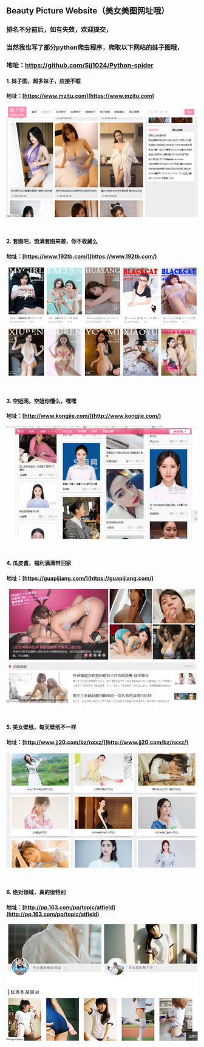 ## Beauty Picture Website（美女美图网址哦）

### 排名不分前后，如有失效，欢迎提交，
### 当然我也写了部分python爬虫程序，爬取以下网站的妹子图哦，
### 地址：https://github.com/Sjj1024/Python-spider




#### 1. 妹子图，超多妹子，应接不暇
####   地址：[https://www.mzitu.com](https://www.mzitu.com)
   ![](https://raw.githubusercontent.com/Sjj1024/image-all/master/Snipaste_2019-04-21_08-54-37.png)

<br>

#### 2. 套图吧，饱满套图来袭，你不收藏么
####   地址：[https://www.192tb.com/](https://www.192tb.com/)
   ![](https://raw.githubusercontent.com/Sjj1024/image-all/master/Snipaste_2019-04-21_09-21-39.png)

<br>

#### 3. 空姐网，空姐你懂么，嘿嘿
####   地址：[http://www.kongjie.com/](http://www.kongjie.com/)
   ![](https://raw.githubusercontent.com/Sjj1024/image-all/master/Snipaste_2019-04-21_08-57-14.png)

<br>

#### 4. 瓜皮酱，福利满满带回家
####   地址：[https://guapijiang.com/](https://guapijiang.com/)
   ![](https://raw.githubusercontent.com/Sjj1024/image-all/master/S%E7%93%9C%E7%9A%AE%E9%85%B1.png)

<br>

#### 5. 美女壁纸，每天壁纸不一样
####   地址：[http://www.jj20.com/bz/nxxz/](http://www.jj20.com/bz/nxxz/)
   ![](https://raw.githubusercontent.com/Sjj1024/image-all/master/%E7%BE%8E%E5%A5%B3%E5%A3%81%E7%BA%B8.png)

<br>

#### 6. 绝对领域，真的很特别
####   地址：[http://pp.163.com/pp/topic/atfield](http://pp.163.com/pp/topic/atfield)
   ![](https://raw.githubusercontent.com/Sjj1024/image-all/master/%E7%BB%9D%E5%AF%B9%E9%A2%86%E5%9F%9F.png)

<br>
